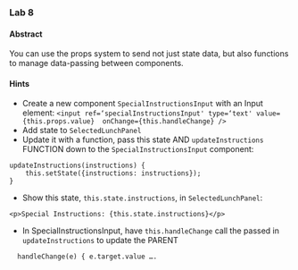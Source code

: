 ### Lab 8
#### Abstract
You can use the props system to send not just state data, but also functions to manage data-passing between components.

#### Hints
- Create a new component `SpecialInstructionsInput` with an Input element:
`<input ref=‘specialInstructionsInput' type=‘text' value={this.props.value}  onChange={this.handleChange} />`
- Add state to `SelectedLunchPanel`
- Update it with a function, pass this state AND `updateInstructions` FUNCTION down to the `SpecialInstructionsInput` component:
```
updateInstructions(instructions) {
    this.setState({instructions: instructions});
}
```
- Show this state, `this.state.instructions`, in `SelectedLunchPanel`:
```
<p>Special Instructions: {this.state.instructions}</p>
```
- In SpecialInstructionsInput, have `this.handleChange` call the passed in `updateInstructions` to update the PARENT
```
  handleChange(e) { e.target.value ….
```
